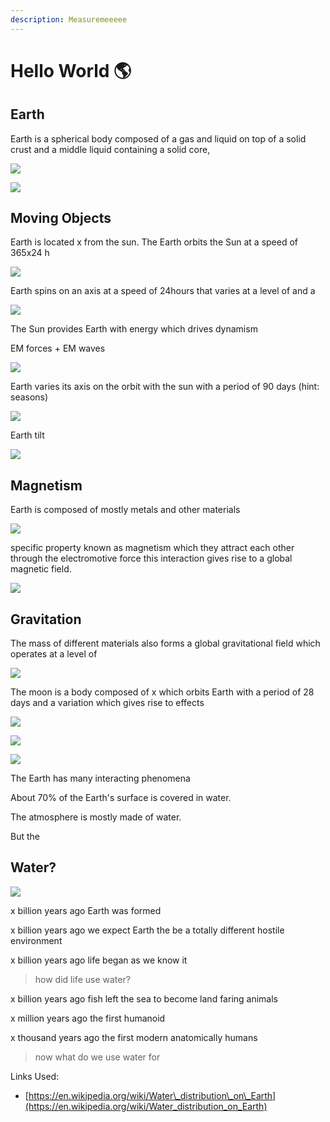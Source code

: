 ```yaml
---
description: Measuremeeeee
---
```


# Hello World 🌎

## Earth

Earth is a spherical body composed of a gas and liquid on top of a solid crust and a middle liquid containing a solid core,

![](../.gitbook/assets/image%20%282%29.png)

![](../.gitbook/assets/image%20%289%29.png)

## Moving Objects

Earth is located x from the sun. The Earth orbits the Sun at a speed of 365x24 h

![](../.gitbook/assets/image%20%286%29.png)

Earth spins on an axis at a speed of 24hours that varies at a level of and a 

![](../.gitbook/assets/image%20%283%29.png)

The Sun provides Earth with energy which drives dynamism 

EM forces + EM waves

![](../.gitbook/assets/image%20%284%29.png)

Earth varies its axis on the orbit with the sun with a period of 90 days \(hint: seasons\)

![](../.gitbook/assets/image%20%2811%29.png)

Earth tilt

![](../.gitbook/assets/image%20%2812%29.png)

## Magnetism

Earth is composed of mostly metals and other materials

![](../.gitbook/assets/image%20%2822%29.png)

specific property known as magnetism which they attract each other through the electromotive force this interaction gives rise to a global magnetic field. 

![](../.gitbook/assets/image%20%2815%29.png)

## Gravitation

The mass of different materials also forms a global gravitational field which operates at a level of

![](../.gitbook/assets/image%20%2833%29.png)

The moon is a body composed of x which orbits Earth with a period of 28 days and a variation which gives rise to effects 

![](../.gitbook/assets/image%20%2830%29.png)

![](../.gitbook/assets/image%20%2818%29.png)

![](../.gitbook/assets/image%20%2817%29.png)

The Earth has many interacting phenomena

About 70% of the Earth's surface is covered in water. 

The atmosphere is mostly made of water. 

But the 

## Water?

![](../.gitbook/assets/image%20%2824%29.png)

x billion years ago Earth was formed

x billion years ago we expect Earth the be a totally different hostile environment

x billion years ago life began as we know it

> how did life use water?

x billion years ago fish left the sea to become land faring animals

x million years ago the first humanoid 

x thousand years ago the first modern anatomically humans

> now what do we use water for







Links Used:

* [https://en.wikipedia.org/wiki/Water\_distribution\_on\_Earth](https://en.wikipedia.org/wiki/Water_distribution_on_Earth)

